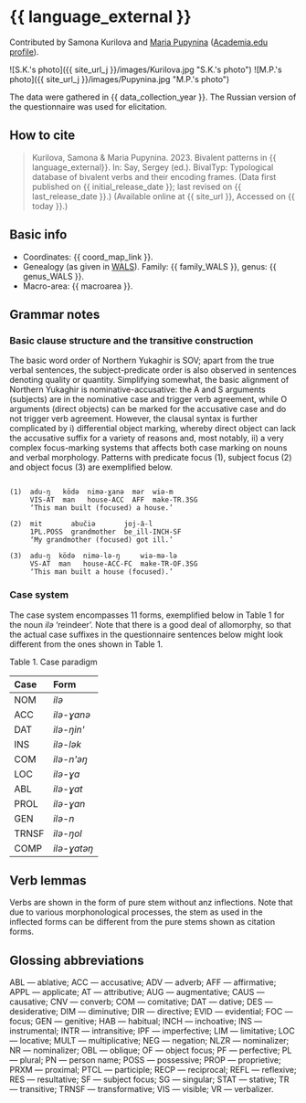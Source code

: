 # {{ language_external }}
Contributed by Samona Kurilova and [Maria Pupynina](https://iling.spb.ru/persons/pupynina-mariya-yurevna) ([Academia.edu profile](https://iling-spb.academia.edu/MariaPupynina)).

![S.K.'s photo]({{ site_url_j }}/images/Kurilova.jpg "S.K.'s photo") ![M.P.'s photo]({{ site_url_j }}/images/Pupynina.jpg "M.P.'s photo")

The data were gathered in {{ data_collection_year }}. The Russian version of the questionnaire was used for elicitation.

## How to cite
> Kurilova, Samona & Maria Pupynina. 2023. Bivalent patterns in {{ language_external}}. 
> In: Say, Sergey (ed.). BivalTyp: Typological database of bivalent verbs and their encoding frames. 
> (Data first published on {{ initial_release_date }}; 
> last revised on {{ last_release_date }}.) (Available online at {{ site_url }}, 
> Accessed on {{ today }}.)

## Basic info
- Coordinates: {{ coord_map_link }}.
- Genealogy (as given in [WALS](https://wals.info/)). Family: {{ family_WALS }}, genus: {{ genus_WALS }}.
- Macro-area: {{ macroarea }}.

## Grammar notes

### Basic clause structure and the transitive construction

The basic word order of Northern Yukaghir is SOV; apart from the true verbal sentences, the subject-predicate order is also observed in sentences denoting quality or quantity.
Simplifying somewhat, the basic alignment of Northern Yukaghir is nominative-accusative: the A and S arguments (subjects) are in the nominative case and trigger verb agreement, while O arguments (direct objects) can be marked for the accusative case and do not trigger verb agreement. However, the clausal syntax is further complicated by i) differential object marking, whereby direct object can lack the accusative suffix for a variety of reasons and, most notably, ii) a very complex focus-marking systems that affects both case marking on nouns and verbal morphology. Patterns with predicate focus (1), subject focus (2) and object focus (3) are exemplified below.

```

(1)  adu-ŋ   ködǝ  nimǝ-ɣаnǝ  mǝr  wiǝ-m
     VIS-AT  man   house-ACC  AFF  make-TR.3SG
     ‘This man built (focused) a house.’

(2)  mit       abučiǝ       joj-а̄-l
     1PL.POSS  grandmother  be_ill-INCH-SF
     ‘My grandmother (focused) got ill.’

(3)  adu-ŋ  ködǝ  nimǝ-lǝ-ŋ     wiǝ-mǝ-lǝ
     VS-AT  man   house-ACC-FC  make-TR-OF.3SG
     ‘This man built a house (focused).’

```

### Case system

The case system encompasses 11 forms, exemplified below in Table 1 for the noun *ilə* ‘reindeer’. Note that there is a good deal of allomorphy, so that the actual case suffixes in the questionnaire sentences below might look different from the ones shown in Table 1.

Table 1. Case paradigm

<div class="before-table"></div>

|Case|Form|
|:----|:----|
|NOM|*ilə*|
|ACC|*ilə-ɣanə*|
|DAT|*ilə-ŋin'*|
|INS|*ilə-lək*|
|COM|*ilə-n'əŋ*|
|LOC|*ilə-ɣa*|
|ABL|*ilə-ɣat*|
|PROL|*ilə-ɣan*|
|GEN|*ilə-n*|
|TRNSF|*ilə-ŋol*|
|COMP|*ilə-ɣatəŋ*|

## Verb lemmas

Verbs are shown in the form of pure stem without anz inflections. Note that due to various morphonological processes, the stem as used in the inflected forms can be different from the pure stems shown as citation forms. 

## Glossing abbreviations

ABL — ablative; ACC — accusative; ADV — adverb; AFF — affirmative; APPL — applicate; AT — attributive; AUG — augmentative; CAUS — causative; CNV — converb; COM — comitative; DAT — dative; DES — desiderative; DIM — diminutive; DIR — directive; EVID — evidential; FOC — focus; GEN — genitive; HAB — habitual; INCH — inchoative; INS — instrumental; INTR — intransitive; IPF — imperfective; LIM — limitative; LOC — locative; MULT — multiplicative; NEG — negation; NLZR — nominalizer; NR — nominalizer; OBL — oblique; OF — object focus; PF — perfective; PL — plural; PN — person name; POSS — possessive; PROP — proprietive; PRXM — proximal; PTCL — participle; RECP — reciprocal; REFL — reflexive; RES — resultative; SF — subject focus; SG — singular; STAT — stative; TR — transitive; TRNSF — transformative; VIS — visible; VR — verbalizer.
